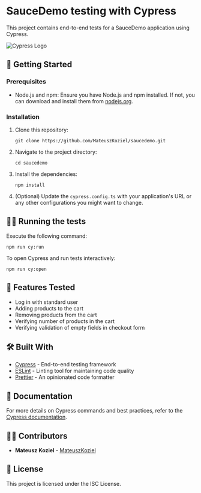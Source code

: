 # SauceDemo testing with Cypress

This project contains end-to-end tests for a SauceDemo application using Cypress.

![Cypress Logo](https://www.cypress.io/images/layouts/cypress-logo.svg)

## 🚀 Getting Started

### Prerequisites

- Node.js and npm: Ensure you have Node.js and npm installed. If not, you can download and install them from [nodejs.org](https://nodejs.org/).

### Installation

1. Clone this repository:
   ```
   git clone https://github.com/MateuszKoziel/saucedemo.git
   ```
2. Navigate to the project directory:
   ```
   cd saucedemo
   ```
3. Install the dependencies:

   ```
   npm install
   ```

4. (Optional) Update the `cypress.config.ts` with your application's URL or any other configurations you might want to change.

## 🏃‍♀️ Running the tests

Execute the following command:

```
npm run cy:run
```

To open Cypress and run tests interactively:

```
npm run cy:open
```

## 📜 Features Tested

- Log in with standard user
- Adding products to the cart
- Removing products from the cart
- Verifying number of products in the cart
- Verifying validation of empty fields in checkout form

## 🛠️ Built With

- [Cypress](https://www.cypress.io/) - End-to-end testing framework
- [ESLint](https://eslint.org/) - Linting tool for maintaining code quality
- [Prettier](https://prettier.io/) - An opinionated code formatter

## 📖 Documentation

For more details on Cypress commands and best practices, refer to the [Cypress documentation](https://docs.cypress.io/).

## 👩‍💻 Contributors

- **Mateusz Koziel** - [MateuszKoziel](https://github.com/MateuszKoziel)

## 📄 License

This project is licensed under the ISC License.

